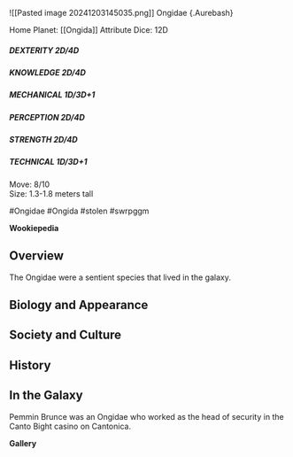 ![[Pasted image 20241203145035.png]]
Ongidae {.Aurebash}

Home Planet: [[Ongida]]
Attribute Dice: 12D  
##### DEXTERITY 2D/4D  
##### KNOWLEDGE 2D/4D  
##### MECHANICAL 1D/3D+1  
##### PERCEPTION 2D/4D  
##### STRENGTH 2D/4D  
##### TECHNICAL 1D/3D+1
Move: 8/10  
Size: 1.3-1.8 meters tall


#Ongidae #Ongida
#stolen #swrpggm 

**Wookiepedia**

## Overview

The Ongidae were a sentient species that lived in the galaxy.
## Biology and Appearance



## Society and Culture



## History



## In the Galaxy

 Pemmin Brunce was an Ongidae who worked as the head of security in the Canto Bight casino on Cantonica.



**Gallery**